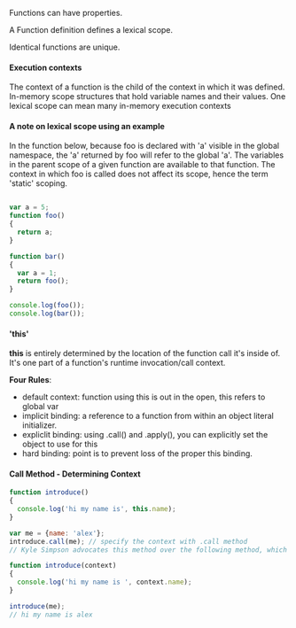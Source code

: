 Functions can have properties.

A Function definition defines a lexical scope.

Identical functions are unique.


#### Execution contexts
The context of a function is the child of the context in which it was defined.
In-memory scope structures that hold variable names and their values.
One lexical scope can mean many in-memory execution contexts

#### A note on lexical scope using an example


In the function below, because foo is declared with 'a' visible in the global namespace, the 'a' returned by foo will refer to the global 'a'.  The variables in the parent scope of a given function are available to that function.  The context in which foo is called does not affect its scope, hence the term 'static' scoping.


```javascript

var a = 5;
function foo()
{
  return a;
}

function bar()
{
  var a = 1;
  return foo();
}

console.log(foo());
console.log(bar());

```

#### 'this' 

**this** is entirely determined by the location of the function call it's inside of.
It's one part of a function's runtime invocation/call context.

**Four Rules**:
+ default context: function using this is out in the open, this refers to global var
+ implicit binding: a reference to a function from within an object literal initializer.
+ expliclit binding: using .call() and .apply(), you can explicitly set the object to use for this
+ hard binding: point is to prevent loss of the proper this binding.

#### Call Method - Determining Context

```javascript
function introduce()
{
  console.log('hi my name is', this.name);
}

var me = {name: 'alex'};
introduce.call(me); // specify the context with .call method
// Kyle Simpson advocates this method over the following method, which can apparently get messy because you are passing in a context variable explicitly

function introduce(context)
{
  console.log('hi my name is ', context.name);
}

introduce(me);
// hi my name is alex
```

